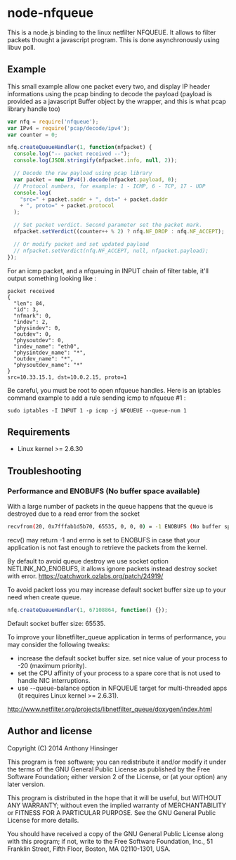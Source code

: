 node-nfqueue
============

This is a node.js binding to the linux netfilter NFQUEUE. It allows to filter packets thought a javascript program.
This is done asynchronously using libuv poll.

## Example

This small example allow one packet every two, and display IP header informations using the pcap binding to decode the payload (payload is provided as a javascript Buffer object by the wrapper, and this is what pcap library handle too)
```js
var nfq = require('nfqueue');
var IPv4 = require('pcap/decode/ipv4');
var counter = 0;

nfq.createQueueHandler(1, function(nfpacket) {
  console.log("-- packet received --");
  console.log(JSON.stringify(nfpacket.info, null, 2));

  // Decode the raw payload using pcap library
  var packet = new IPv4().decode(nfpacket.payload, 0);
  // Protocol numbers, for example: 1 - ICMP, 6 - TCP, 17 - UDP
  console.log(
    "src=" + packet.saddr + ", dst=" + packet.daddr
    + ", proto=" + packet.protocol
  );

  // Set packet verdict. Second parameter set the packet mark.
  nfpacket.setVerdict((counter++ % 2) ? nfq.NF_DROP : nfq.NF_ACCEPT);

  // Or modify packet and set updated payload
  // nfpacket.setVerdict(nfq.NF_ACCEPT, null, nfpacket.payload);
});
```
For an icmp packet, and a nfqueuing in INPUT chain of filter table, it'll output something looking like :

    packet received
    {
      "len": 84,
      "id": 3,
      "nfmark": 0,
      "indev": 2,
      "physindev": 0,
      "outdev": 0,
      "physoutdev": 0,
      "indev_name": "eth0",
      "physintdev_name": "*",
      "outdev_name": "*",
      "physoutdev_name": "*"
    }
    src=10.33.15.1, dst=10.0.2.15, proto=1

Be careful, you must be root to open nfqueue handles. Here is an iptables command example to add a rule sending icmp to nfqueue #1 :

    sudo iptables -I INPUT 1 -p icmp -j NFQUEUE --queue-num 1

## Requirements
  - Linux kernel >= 2.6.30

## Troubleshooting

### Performance and ENOBUFS (No buffer space available)

With a large number of packets in the queue happens that the queue is destroyed due to a read error from the socket

```sh
recvfrom(20, 0x7fffab1d5b70, 65535, 0, 0, 0) = -1 ENOBUFS (No buffer space available)
```
recv() may return -1 and errno is set to ENOBUFS in case that your application is not fast enough to retrieve the packets from the kernel.

By default to avoid queue destroy we use socket option NETLINK_NO_ENOBUFS, it allows ignore packets instead destroy socket with error.
https://patchwork.ozlabs.org/patch/24919/

To avoid packet loss you may increase default socket buffer size up to your need when create queue.
```js
nfq.createQueueHandler(1, 67108864, function() {});
```
Default socket buffer size: 65535.

To improve your libnetfilter_queue application in terms of performance, you may consider the following tweaks:

- increase the default socket buffer size.
set nice value of your process to -20 (maximum priority).
- set the CPU affinity of your process to a spare core that is not used to handle NIC interruptions.
- use --queue-balance option in NFQUEUE target for multi-threaded apps (it requires Linux kernel >= 2.6.31).

http://www.netfilter.org/projects/libnetfilter_queue/doxygen/index.html

## Author and license

Copyright (C) 2014  Anthony Hinsinger

This program is free software; you can redistribute it and/or
modify it under the terms of the GNU General Public License
as published by the Free Software Foundation; either version 2
of the License, or (at your option) any later version.

This program is distributed in the hope that it will be useful,
but WITHOUT ANY WARRANTY; without even the implied warranty of
MERCHANTABILITY or FITNESS FOR A PARTICULAR PURPOSE.  See the
GNU General Public License for more details.

You should have received a copy of the GNU General Public License
along with this program; if not, write to the Free Software
Foundation, Inc., 51 Franklin Street, Fifth Floor, Boston, MA  02110-1301, USA.
